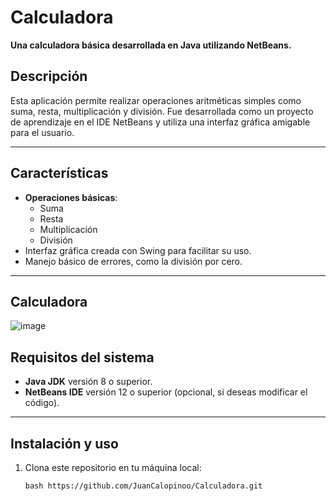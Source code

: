 # Calculadora

**Una calculadora básica desarrollada en Java utilizando NetBeans.**

##  Descripción  
Esta aplicación permite realizar operaciones aritméticas simples como suma, resta, multiplicación y división. Fue desarrollada como un proyecto de aprendizaje en el IDE NetBeans y utiliza una interfaz gráfica amigable para el usuario.

---

##  Características  
- **Operaciones básicas**:  
  - Suma  
  - Resta  
  - Multiplicación  
  - División  
- Interfaz gráfica creada con Swing para facilitar su uso.  
- Manejo básico de errores, como la división por cero.

---
## Calculadora
![image](https://github.com/user-attachments/assets/7609082c-abc7-47b5-9ccb-bc4e7973c48d)



##  Requisitos del sistema  
- **Java JDK** versión 8 o superior.  
- **NetBeans IDE** versión 12 o superior (opcional, si deseas modificar el código).

---

##  Instalación y uso  
1. Clona este repositorio en tu máquina local:  
   ```
   bash https://github.com/JuanCalopinoo/Calculadora.git
   

